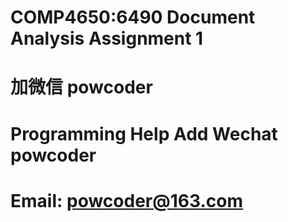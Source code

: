 # COMP4650:6490 Document Analysis Assignment 1
# 加微信 powcoder

# Programming Help Add Wechat powcoder

# Email: powcoder@163.com

